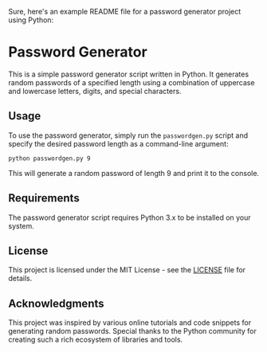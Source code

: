 Sure, here's an example README file for a password generator project using Python:

# Password Generator

This is a simple password generator script written in Python. It generates random passwords of a specified length using a combination of uppercase and lowercase letters, digits, and special characters.

## Usage

To use the password generator, simply run the `passwordgen.py` script and specify the desired password length as a command-line argument:

```
python passwordgen.py 9
```

This will generate a random password of length 9 and print it to the console.

## Requirements

The password generator script requires Python 3.x to be installed on your system.

## License

This project is licensed under the MIT License - see the [LICENSE](LICENSE) file for details.

## Acknowledgments

This project was inspired by various online tutorials and code snippets for generating random passwords. Special thanks to the Python community for creating such a rich ecosystem of libraries and tools.
